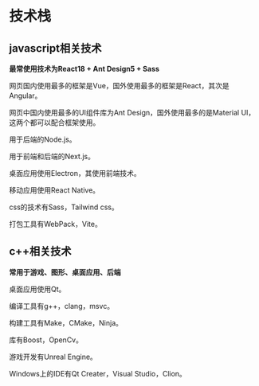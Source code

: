 # 技术栈



## javascript相关技术

**最常使用技术为React18 + Ant Design5 + Sass**

网页国内使用最多的框架是Vue，国外使用最多的框架是React，其次是Angular。

网页中国内使用最多的UI组件库为Ant Design，国外使用最多的是Material UI，这两个都可以配合框架使用。

用于后端的Node.js。

用于前端和后端的Next.js。

桌面应用使用Electron，其使用前端技术。

移动应用使用React Native。

css的技术有Sass，Tailwind css。

打包工具有WebPack，Vite。

## c++相关技术

**常用于游戏、图形、桌面应用、后端**

桌面应用使用Qt。

编译工具有g++，clang，msvc。

构建工具有Make，CMake，Ninja。

库有Boost，OpenCv。

游戏开发有Unreal Engine。

Windows上的IDE有Qt Creater，Visual Studio，Clion。